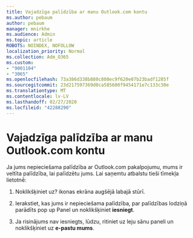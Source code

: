 ```yaml
---
title: Vajadzīga palīdzība ar manu Outlook.com kontu
ms.author: pebaum
author: pebaum
manager: mnirkhe
ms.audience: Admin
ms.topic: article
ROBOTS: NOINDEX, NOFOLLOW
localization_priority: Normal
ms.collection: Adm_O365
ms.custom:
- "9001104"
- "3065"
ms.openlocfilehash: 73a386d338b880c808ec9f620e07b23badf1285f
ms.sourcegitcommit: 23d217597369d0ca585600f9454171e7c133c30e
ms.translationtype: MT
ms.contentlocale: lv-LV
ms.lasthandoff: 02/27/2020
ms.locfileid: "42288290"
---
```

# <a name="need-help-with-my-outlookcom-account"></a>Vajadzīga palīdzība ar manu Outlook.com kontu

Ja jums nepieciešama palīdzība ar Outlook.com pakalpojumu, mums ir veltīta palīdzība, lai palīdzētu jums. Lai saņemtu atbalstu tieši tīmekļa lietotnē: 

1. Noklikšķiniet uz? ikonas ekrāna augšējā labajā stūrī. 

2. Ierakstiet, kas jums ir nepieciešama palīdzība, par palīdzības lodziņā parādīts pop up Panel un noklikšķiniet **iesniegt**. 

3. Ja risinājums nav iesniegts, lūdzu, ritiniet uz leju sānu paneli un noklikšķiniet uz **e-pastu mums**.
